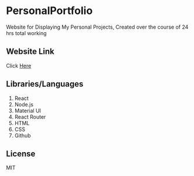 # PersonalPortfolio
Website for Displaying My Personal Projects, Created over the course of 24 hrs total working

## Website Link
Click [Here](https://austinfairbanks.netlify.app)

## Libraries/Languages
1. React
2. Node.js
3. Material UI
4. React Router
5. HTML
6. CSS
7. Github

## License
MIT


